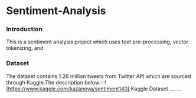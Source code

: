 # Sentiment-Analysis

### Introduction
This is a sentiment analysis project which uses text pre-processing, vector tokenizing, and 

### Dataset
The dataset contains 1.26 million tweets from Twitter API which are sourced through Kaggle.The description below:-
  ![https://www.kaggle.com/kazanova/sentiment140] Kaggle Dataset
....
...
